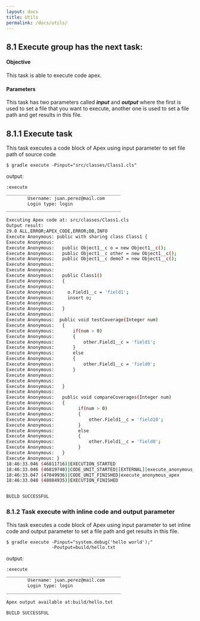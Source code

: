 ```yaml
---
layout: docs
title: Utils
permalink: /docs/utils/
---
```

## 8.1 Execute group has the next task:

#### **Objective**

This task is able to execute code apex.

#### **Parameters**

This task has two parameters called ***input*** and ***output*** where the first is used to set a file that you want to execute, another one is used to set a file path and get results in this file.

## 8.1.1 Execute task

This task executes a code block of Apex using input parameter to set file path of source code

	$ gradle execute -Pinput="src/classes/Class1.cls"

output:

```bash
:execute
___________________________________________
        Username: juan.perez@mail.com
        Login type: login
___________________________________________

Executing Apex code at: src/classes/Class1.cls
Output result:
29.0 ALL,ERROR;APEX_CODE,ERROR;DB,INFO
Execute Anonymous: public with sharing class Class1 {
Execute Anonymous:
Execute Anonymous:   public Object1__c o = new Object1__c();
Execute Anonymous:   public Object1__c other = new Object1__c();
Execute Anonymous:   public Object1__c demo7 = new Object1__c();
Execute Anonymous:
Execute Anonymous:
Execute Anonymous:   public Class1()
Execute Anonymous:   {
Execute Anonymous:
Execute Anonymous:     o.Field1__c = 'field1';
Execute Anonymous:     insert o;
Execute Anonymous:
Execute Anonymous:   }
Execute Anonymous:
Execute Anonymous:  public void testCoverage(Integer num)
Execute Anonymous:   {
Execute Anonymous:       if(num > 0)
Execute Anonymous:       {
Execute Anonymous:           other.Field1__c = 'field1';
Execute Anonymous:       }
Execute Anonymous:       else
Execute Anonymous:       {
Execute Anonymous:           other.Field1__c = 'field0';
Execute Anonymous:       }
Execute Anonymous:
Execute Anonymous:
Execute Anonymous:   }
Execute Anonymous:
Execute Anonymous:   public void compareCoverages(Integer num)
Execute Anonymous:   {
Execute Anonymous:         if(num > 0)
Execute Anonymous:         {
Execute Anonymous:             other.Field1__c = 'field10';
Execute Anonymous:         }
Execute Anonymous:         else
Execute Anonymous:         {
Execute Anonymous:             other.Field1__c = 'field0';
Execute Anonymous:         }
Execute Anonymous:   }
Execute Anonymous: }
18:46:33.046 (46811716)|EXECUTION_STARTED
18:46:33.046 (46819740)|CODE_UNIT_STARTED|[EXTERNAL]|execute_anonymous_apex
18:46:33.047 (47049936)|CODE_UNIT_FINISHED|execute_anonymous_apex
18:46:33.048 (48084935)|EXECUTION_FINISHED


BUILD SUCCESSFUL
```

### 8.1.2 Task execute with inline code and output parameter

This task executes a code block of Apex using input parameter to set inline code and output parameter to set a file path and get results in this file.

	$ gradle execute -Pinput="system.debug('hello world');"
				     -Poutput=build/hello.txt

output:

```bash
:execute
___________________________________________
        Username: juan.perez@mail.com
        Login type: login
___________________________________________

Apex output available at:build/hello.txt

BUILD SUCCESSFUL
```